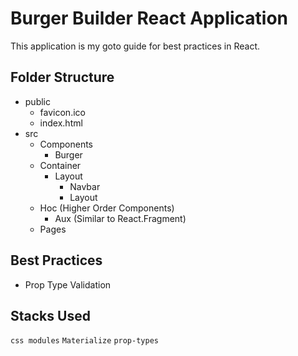 # Burger Builder React Application
This application is my goto guide for best practices in React.

## Folder Structure
- public
  - favicon.ico
  - index.html
- src
  - Components
    - Burger
  - Container
    - Layout
      - Navbar
      - Layout
  - Hoc (Higher Order Components)
    - Aux (Similar to React.Fragment)
  - Pages

## Best Practices
- Prop Type Validation

## Stacks Used
`css modules` `Materialize` `prop-types`